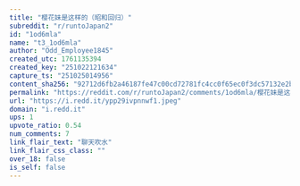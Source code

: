 ```yaml
---
title: "樱花妹是这样的（昭和回归）"
subreddit: "r/runtoJapan2"
id: "1od6mla"
name: "t3_1od6mla"
author: "Odd_Employee1845"
created_utc: 1761135394
created_key: "251022121634"
capture_ts: "251025014956"
content_sha256: "92712d6fb2a46187fe47c00cd72781fc4cc0f65ec0f3dc57132e2bfd89fa0f34"
permalink: "https://reddit.com/r/runtoJapan2/comments/1od6mla/樱花妹是这样的昭和回归/"
url: "https://i.redd.it/ypp29ivpnnwf1.jpeg"
domain: "i.redd.it"
ups: 1
upvote_ratio: 0.54
num_comments: 7
link_flair_text: "聊天吹水"
link_flair_css_class: ""
over_18: false
is_self: false
---
```


